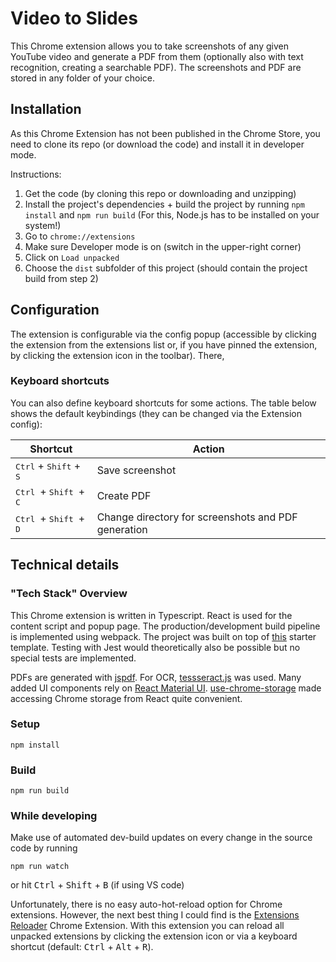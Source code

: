 # Video to Slides

This Chrome extension allows you to take screenshots of any given YouTube video and generate a PDF from them (optionally also with text recognition, creating a searchable PDF). The screenshots and PDF are stored in any folder of your choice.

## Installation

As this Chrome Extension has not been published in the Chrome Store, you need to clone its repo (or download the code) and install it in developer mode.

Instructions:

1. Get the code (by cloning this repo or downloading and unzipping)
2. Install the project's dependencies + build the project by running `npm install` and `npm run build` (For this, Node.js has to be installed on your system!)
3. Go to `chrome://extensions`
4. Make sure Developer mode is on (switch in the upper-right corner)
5. Click on `Load unpacked`
6. Choose the `dist` subfolder of this project (should contain the project build from step 2)

## Configuration

The extension is configurable via the config popup (accessible by clicking the extension from the extensions list or, if you have pinned the extension, by clicking the extension icon in the toolbar). There,

### Keyboard shortcuts

You can also define keyboard shortcuts for some actions. The table below shows the default keybindings (they can be changed via the Extension config):

| Shortcut                                                | Action                                              |
| ------------------------------------------------------- | --------------------------------------------------- |
| <kbd>Ctrl</kbd> + <kbd>Shift</kbd> + <kbd>S</kbd>       | Save screenshot                                     |
| <kbd> Ctrl </kbd> + <kbd> Shift </kbd> + <kbd> C </kbd> | Create PDF                                          |
| <kbd> Ctrl </kbd> + <kbd> Shift </kbd> + <kbd> D </kbd> | Change directory for screenshots and PDF generation |

## Technical details

### "Tech Stack" Overview

This Chrome extension is written in Typescript. React is used for the content script and popup page. The production/development build pipeline is implemented using webpack. The project was built on top of [this](https://github.com/chibat/chrome-extension-typescript-starter) starter template. Testing with Jest would theoretically also be possible but no special tests are implemented.

PDFs are generated with [jspdf](https://parall.ax/products/jspdf). For OCR, [tessseract.js](https://tesseract.projectnaptha.com/) was used. Many added UI components rely on [React Material UI](https://mui.com/). [use-chrome-storage](https://github.com/onikienko/use-chrome-storage) made accessing Chrome storage from React quite convenient.

### Setup

```
npm install
```

### Build

```
npm run build
```

### While developing

Make use of automated dev-build updates on every change in the source code by running

```
npm run watch
```

or hit <kbd>Ctrl</kbd> + <kbd>Shift</kbd> + <kbd>B</kbd> (if using VS code)

Unfortunately, there is no easy auto-hot-reload option for Chrome extensions. However, the next best thing I could find is the [Extensions Reloader](https://chrome.google.com/webstore/detail/extensions-reloader/fimgfedafeadlieiabdeeaodndnlbhid?hl=de) Chrome Extension. With this extension you can reload all unpacked extensions by clicking the extension icon or via a keyboard shortcut (default: <kbd>Ctrl</kbd> + <kbd>Alt</kbd> + <kbd>R</kbd>).
